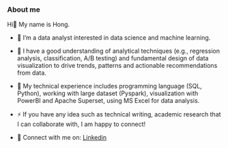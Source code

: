 ### About me

Hi👋 My name is Hong.
- 🔭 I’m a data analyst interested in data science and machine learning.
  
- 🌱 I have a good understanding of analytical techniques (e.g., regression analysis, classification, A/B testing) and fundamental design of data visualization to drive trends, patterns and actionable recommendations from data.
  
- 🌱 My technical experience includes programming language (SQL, Python), working with large dataset (Pyspark), visualization with PowerBI and Apache Superset, using MS Excel for data analysis.
  
- ⚡ If you have any idea such as technical writing, academic research that I can collaborate with, I am happy to connect!
  
- 💬 Connect with me on: [Linkedin](https://www.linkedin.com/in/hongtranthianh/)
